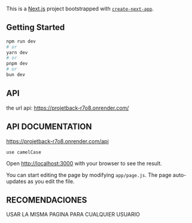 This is a [Next.js](https://nextjs.org/) project bootstrapped with [`create-next-app`](https://github.com/vercel/next.js/tree/canary/packages/create-next-app).

## Getting Started

```bash
npm run dev
# or
yarn dev
# or
pnpm dev
# or
bun dev
```

## API
the url api: https://projetback-r7o8.onrender.com/

## API DOCUMENTATION
https://projetback-r7o8.onrender.com/api

```
use camelCase
```

Open [http://localhost:3000](http://localhost:3000) with your browser to see the result.

You can start editing the page by modifying `app/page.js`. The page auto-updates as you edit the file.


## RECOMENDACIONES
USAR LA MISMA PAGINA PARA CUALQUIER USUARIO